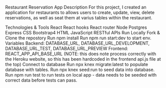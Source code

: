 Restaurant Reservation App
Description
For this project, I created an application for restaurants to allows users to create, update, view, delete reservations, as well as seat them at varius tables within the restaurant.

Technologies & Tools
 React
 React hooks
 React router
 Node
 Postgres
 Express
 CSS
 Bootstrap4
 HTML
 JavaScript
 RESTful APIs
Run Locally
 Fork & Clone the repostory
 Run npm install
 Run npm run start:dev to start
env. Variables
 Backend: DATABASE_URL, DATABASE_URL_DEVELOPMENT, DATABASE_URL_TEST, DATABASE_URL_PREVIEW
 Frontend: REACT_APP_API_BASE_URL (NOTE: this does note process correctly with the Heroku website, so this has been hardcoded in the frontend api.js file at the top)
Connect to database
 Run npx knex migrate:latest to populate database with tables.
 Run npx knex seed:run to seed data into database.
 Run npm run test to run tests on local app - data needs to be seeded with correct data before tests can pass.
